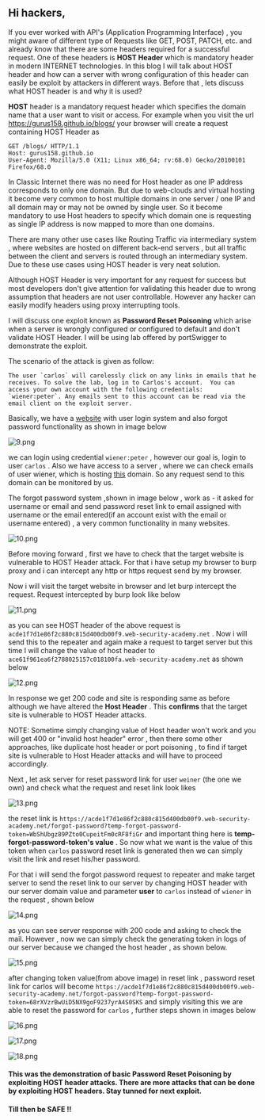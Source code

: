 ## Hi hackers,

If you ever worked with API's (Application Programming Interface) , you might aware of different type of Requests like GET, POST, PATCH, etc.  and already know that there are some headers required for a successful request. One of these headers is **HOST Header** which is mandatory header in modern INTERNET technologies. In this blog I will talk about HOST header and how can a server with wrong configuration of this header can easily be exploit by attackers in different ways.
Before that , lets discuss what HOST header is and why it is used?

**HOST** header is a mandatory request header which specifies the domain name that a user want to visit or access. For example when you visit the url https://gurus158.github.io/blogs/ your browser will create a request containing HOST Header as 

```
GET /blogs/ HTTP/1.1
Host: gurus158.github.io
User-Agent: Mozilla/5.0 (X11; Linux x86_64; rv:68.0) Gecko/20100101 Firefox/68.0
```

In Classic Internet there was no need for Host header as one IP address corresponds to only one domain. But due to web-clouds and virtual hosting it become very common to host multiple domains in one server / one IP and  all domain may or may not be owned by single user. So it become mandatory to use Host headers to specify which domain one is requesting as single  IP address is now  mapped to more than one domains.

There are many other use cases like Routing Traffic via intermediary system , where websites are hosted on different back-end servers , but all traffic between the client and servers is routed through an intermediary system. Due to these use cases using HOST header is very neat solution.

Although HOST Header is very important for any request for success but most developers don't give attention for validating this header due to wrong assumption that headers are not user controllable. However any hacker can easily modify headers using proxy interrupting tools. 

I will discuss one exploit known as **Password Reset Poisoning** which arise when a server is wrongly configured or configured to default and don't validate HOST Header. I will be using lab offered by portSwigger to demonstrate the exploit.

The scenario of the attack is given as follow:

```The user `carlos` will carelessly click on any links in emails that he receives. To solve the lab, log in to Carlos's account.  You can access your own account with the following credentials: `wiener:peter`. Any emails sent to this account can be read via the email client on the exploit server.```

Basically, we have a [website](https://ac851f3e1e9e6df380b64d9300d7005c.web-security-academy.net/login) with user login system and also forgot password functionality as shown in image below 

![9.png](https://github.com/gurus158/blogs/blob/gh-pages/images/9.png?raw=true)

we can login using credential  `wiener:peter`  , however our goal is, login to  user `carlos` . Also we have access to a server , where we can check emails of user wiener, which is hosting [this](https://acf71f451ee46dc380a24d1f01df00ec.web-security-academy.net/) domain. So any request send to this domain can be monitored by us. 

The forgot password system ,shown in image below , work as -   it asked for username or email and send password reset link to email assigned with username or the email entered(if an account exist with the email or username entered) , a very common functionality in many websites.

![10.png](https://github.com/gurus158/blogs/blob/gh-pages/images/10.png?raw=true)

Before moving forward , first we have to check that the target website is vulnerable to HOST Header attack. For that i have setup my browser to burp proxy and  i can intercept any http or https request send by my browser. 

Now i will visit the target website in browser and let burp intercept the request. Request intercepted by burp look like below

![11.png](https://github.com/gurus158/blogs/blob/gh-pages/images/11.png?raw=true)

as you can see HOST header of the above request is ```acde1f7d1e86f2c880c815d400db00f9.web-security-academy.net``` . Now i will send this to the repeater and again make a request to target server but this time I will change the value of host header to ```ace61f961ea6f2788025157c018100fa.web-security-academy.net``` as shown below

![12.png](https://github.com/gurus158/blogs/blob/gh-pages/images/12.png?raw=true)

  In response we get 200 code and site is responding same as before although we have altered the **Host Header** . This **confirms** that the target site is vulnerable to HOST Header attacks. 

NOTE: Sometime simply changing value of Host header won't work and you will get 400 or "invalid host header" error , then there some other approaches, like duplicate host header or port poisoning ,  to find if target site is vulnerable to Host Header attacks and will have to proceed accordingly. 

Next , let ask server for reset password link for user  `weiner` (the one we own) and check what the request and reset link look likes

![13.png](https://github.com/gurus158/blogs/blob/gh-pages/images/13.png?raw=true)

the reset link is `https://acde1f7d1e86f2c880c815d400db00f9.web-security-academy.net/forgot-password?temp-forgot-password-token=WbShUbgz89PZto0CupeitFm0cRF8fiGr` and important thing here is **temp-forgot-password-token's value** . So now what we want is the value of this token when `carlos` password reset link is generated then we can simply visit the link and reset his/her password. 

For that i will send the forgot password request to repeater and make target server to send the reset link to our server by changing HOST header with our server domain value and parameter **user** to `carlos` instead of `wiener` in the request , shown below 

![14.png](https://github.com/gurus158/blogs/blob/gh-pages/images/14.png?raw=true)

as you can see server response with 200 code  and asking to check the mail. However , now we can simply check the generating token in logs of our server because we changed the host header  , as shown below. 

 ![15.png](https://github.com/gurus158/blogs/blob/gh-pages/images/15.png?raw=true)

after changing token value(from above image) in reset link , password reset link for carlos will become `https://acde1f7d1e86f2c880c815d400db00f9.web-security-academy.net/forgot-password?temp-forgot-password-token=68rXVzrBwUiD5NX9goF9237yrA4S0SKS` and simply visiting this we are able to reset the password for `carlos` , further steps shown in images below

 ![16.png](https://github.com/gurus158/blogs/blob/gh-pages/images/16.png?raw=true)

![17.png](https://github.com/gurus158/blogs/blob/gh-pages/images/17.png?raw=true)

![18.png](https://github.com/gurus158/blogs/blob/gh-pages/images/18.png?raw=true)



#### This was the demonstration of basic **Password Reset Poisoning** by exploiting HOST header attacks. There are more attacks that can be done by exploiting HOST headers. Stay tunned for next exploit.

#### Till then be SAFE !!   

